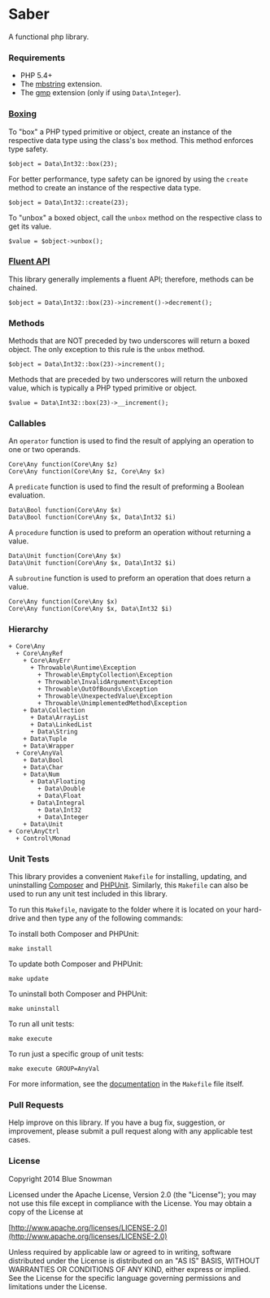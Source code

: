 Saber
==========

A functional php library.

### Requirements

* PHP 5.4+
* The [mbstring](http://php.net/manual/en/book.mbstring.php) extension.
* The [gmp](http://php.net/manual/en/book.gmp.php) extension (only if using `Data\Integer`).

### [Boxing](http://msdn.microsoft.com/en-us/library/yz2be5wk.aspx)

To "box" a PHP typed primitive or object, create an instance of the respective data type using the
class's `box` method.  This method enforces type safety.

````
$object = Data\Int32::box(23);
````

For better performance, type safety can be ignored by using the `create` method to create an instance
of the respective data type.

````
$object = Data\Int32::create(23);
````

To "unbox" a boxed object, call the `unbox` method on the respective class to get its value.

````
$value = $object->unbox();
````

### [Fluent API](http://en.wikipedia.org/wiki/Fluent_interface)

This library generally implements a fluent API; therefore, methods can be chained.

````
$object = Data\Int32::box(23)->increment()->decrement();
````

### Methods

Methods that are NOT preceded by two underscores will return a boxed object.  The only exception
to this rule is the `unbox` method.

````
$object = Data\Int32::box(23)->increment();
````

Methods that are preceded by two underscores will return the unboxed value, which is typically a
PHP typed primitive or object.

````
$value = Data\Int32::box(23)->__increment();
````

### Callables

An `operator` function is used to find the result of applying an operation to one or two operands.

````
Core\Any function(Core\Any $z)
Core\Any function(Core\Any $z, Core\Any $x)
````

A `predicate` function is used to find the result of preforming a Boolean evaluation.

````
Data\Bool function(Core\Any $x)
Data\Bool function(Core\Any $x, Data\Int32 $i)
````

A `procedure` function is used to preform an operation without returning a value.

````
Data\Unit function(Core\Any $x)
Data\Unit function(Core\Any $x, Data\Int32 $i)
````

A `subroutine` function is used to preform an operation that does return a value.

````
Core\Any function(Core\Any $x)
Core\Any function(Core\Any $x, Data\Int32 $i)
````

### Hierarchy

````
+ Core\Any
  + Core\AnyRef
    + Core\AnyErr
      + Throwable\Runtime\Exception
        + Throwable\EmptyCollection\Exception
        + Throwable\InvalidArgument\Exception
        + Throwable\OutOfBounds\Exception
        + Throwable\UnexpectedValue\Exception
        + Throwable\UnimplementedMethod\Exception
    + Data\Collection
      + Data\ArrayList
      + Data\LinkedList
      + Data\String
    + Data\Tuple
    + Data\Wrapper
  + Core\AnyVal
    + Data\Bool
    + Data\Char
    + Data\Num
      + Data\Floating
        + Data\Double
        + Data\Float
      + Data\Integral
        + Data\Int32
        + Data\Integer
    + Data\Unit
+ Core\AnyCtrl
  + Control\Monad
````

### Unit Tests

This library provides a convenient `Makefile` for installing, updating, and uninstalling
[Composer](https://getcomposer.org/) and [PHPUnit](http://phpunit.de/).  Similarly, this
`Makefile` can also be used to run any unit test included in this library.

To run this `Makefile`, navigate to the folder where it is located on your hard-drive and
then type any of the following commands:

To install both Composer and PHPUnit:

````
make install
````

To update both Composer and PHPUnit:

````
make update
````

To uninstall both Composer and PHPUnit:

````
make uninstall
````

To run all unit tests:

````
make execute
````

To run just a specific group of unit tests:

````
make execute GROUP=AnyVal
````

For more information, see the [documentation](https://github.com/bluesnowman/fphp-saber/blob/master/Makefile)
in the `Makefile` file itself.

### Pull Requests

Help improve on this library.  If you have a bug fix, suggestion, or improvement, please submit a
pull request along with any applicable test cases.

### License

Copyright 2014 Blue Snowman

Licensed under the Apache License, Version 2.0 (the "License");
you may not use this file except in compliance with the License.
You may obtain a copy of the License at

[http://www.apache.org/licenses/LICENSE-2.0](http://www.apache.org/licenses/LICENSE-2.0)

Unless required by applicable law or agreed to in writing, software
distributed under the License is distributed on an "AS IS" BASIS,
WITHOUT WARRANTIES OR CONDITIONS OF ANY KIND, either express or implied.
See the License for the specific language governing permissions and
limitations under the License.

